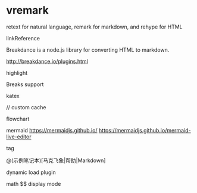# vremark

retext for natural language, remark for markdown, and rehype for HTML

linkReference


Breakdance is a node.js library for converting HTML to markdown.


http://breakdance.io/plugins.html

highlight



Breaks support


katex



// custom cache 

flowchart



mermaid
https://mermaidjs.github.io/
https://mermaidjs.github.io/mermaid-live-editor


tag

@(示例笔记本)[马克飞象|帮助|Markdown]


dynamic load plugin 

math $$ display mode